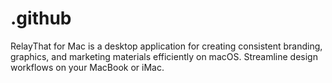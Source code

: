 # .github
RelayThat for Mac is a desktop application for creating consistent branding, graphics, and marketing materials efficiently on macOS. Streamline design workflows on your MacBook or iMac.
